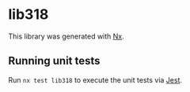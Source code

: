 # lib318

This library was generated with [Nx](https://nx.dev).

## Running unit tests

Run `nx test lib318` to execute the unit tests via [Jest](https://jestjs.io).
